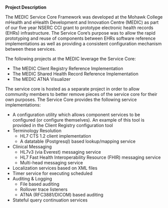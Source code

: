 <p><strong>Project Description</strong></p>
<p>The MEDIC Service Core Framework was developed at the Mohawk College mHealth and eHealth Development and Innovation Centre (MEDIC) as part of our five year NSERC CCI grant to prototype electronic health records (EHRs) infrastructure. The Service Core&rsquo;s purpose was to allow the rapid prototyping and reuse of components between EHRs software reference implementations as well as providing a consistent configuration mechanism between these services.</p>
<p>The following projects at the MEDIC leverage the Service Core:</p>
<ul>
<li>The MEDIC Client Registry Reference Implementation</li>
<li>The MEDIC Shared Health Record Reference Implementation</li>
<li>The MEDIC ATNA Visualizer</li>
</ul>
<p>The service core is hosted as a separate project in order to allow community members to better remove pieces of the service core for their own purposes. The Service Core provides the following service implementations:</p>
<ul>
<li>A configuration utility which allows component services to be configured (or configure themselves). An example of this tool is provided in the Client Registry configuration tool</li>
<li>Terminology Resolution
<ul>
<li>HL7 CTS 1.2 client implementation</li>
<li>A datatable (Postgresql) based lookup/mapping service</li>
</ul>
</li>
<li>Clinical Messaging
<ul>
<li>HL7v3 (via Everest) messaging service</li>
<li>HL7 Fast Health Interoperability Resource (FHIR) messaging service</li>
<li>Multi-head messaging service</li>
</ul>
</li>
<li>Localization services based on XML files</li>
<li>Timer service for executing scheduled</li>
<li>Auditing &amp; Logging
<ul>
<li>File based auditing</li>
<li>Rollover trace listeners</li>
<li>ATNA (RFC3881/DICOM) based auditing</li>
</ul>
</li>
<li>Stateful query continuation services</li>
</ul>
